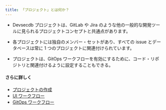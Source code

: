 ```yaml
---
title: 「プロジェクト」とは何か？
---
```


- Devsecdb プロジェクトは、GitLab や Jira のような他の一般的な開発ツールに見られるプロジェクトコンセプトと共通点があります。

- 各プロジェクトには独自のメンバー・セットがあり、すべての issue とデータベースは常に 1 つのプロジェクトに関連付けられています。

- プロジェクトは、GitOps ワークフローを有効にするために、コード・リポジトリと関連付けるように設定することもできる。

#### さらに詳しく

- [プロジェクトの作成](https://www.secdb.khulnasoft.com/docs/get-started/step-by-step/create-a-project)
- [UI ワークフロー](https://www.secdb.khulnasoft.com/docs/change-database/change-workflow)
- [GitOps ワークフロー](https://www.secdb.khulnasoft.com/docs/vcs-integration/overview/)
